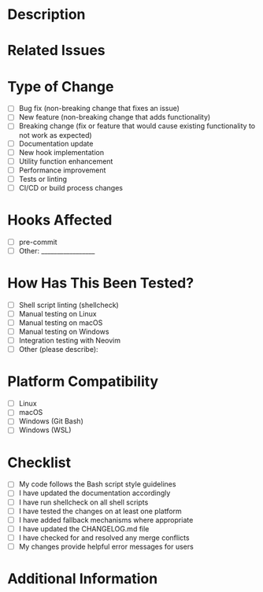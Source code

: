 
# Description

<!-- Provide a clear and concise description of the changes in this PR -->

# Related Issues

<!-- Link any related issues using the GitHub syntax: "Fixes #123" or "Relates to #456" -->

# Type of Change

<!-- Mark the relevant option with an "x" (fill in the square brackets with an "x") -->

- [ ] Bug fix (non-breaking change that fixes an issue)
- [ ] New feature (non-breaking change that adds functionality)
- [ ] Breaking change (fix or feature that would cause existing functionality to not work as expected)
- [ ] Documentation update
- [ ] New hook implementation
- [ ] Utility function enhancement
- [ ] Performance improvement
- [ ] Tests or linting
- [ ] CI/CD or build process changes

# Hooks Affected

<!-- List any hooks that are affected by this change -->

- [ ] pre-commit
- [ ] Other: _________________

# How Has This Been Tested?

<!-- Describe the tests you ran to verify your changes -->

- [ ] Shell script linting (shellcheck)
- [ ] Manual testing on Linux
- [ ] Manual testing on macOS
- [ ] Manual testing on Windows
- [ ] Integration testing with Neovim
- [ ] Other (please describe):

# Platform Compatibility

<!-- Indicate which platforms you've tested on or ensured compatibility with -->

- [ ] Linux
- [ ] macOS
- [ ] Windows (Git Bash)
- [ ] Windows (WSL)

# Checklist

- [ ] My code follows the Bash script style guidelines
- [ ] I have updated the documentation accordingly
- [ ] I have run shellcheck on all shell scripts
- [ ] I have tested the changes on at least one platform
- [ ] I have added fallback mechanisms where appropriate
- [ ] I have updated the CHANGELOG.md file
- [ ] I have checked for and resolved any merge conflicts
- [ ] My changes provide helpful error messages for users

# Additional Information

<!-- Any additional information about the PR, if needed -->

